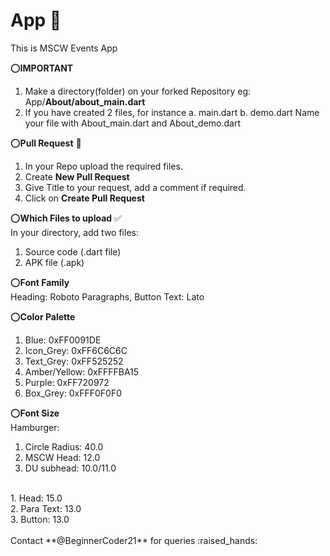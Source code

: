 # App :iphone:
This is MSCW Events App

:o:**IMPORTANT**
1. Make a directory(folder) on your forked Repository 
   eg: App/**About/about_main.dart**
2. If you have created 2 files, for instance 
   a. main.dart
   b. demo.dart
   Name your file with About_main.dart and About_demo.dart

:o:__Pull Request__ :speech_balloon:
1. In your Repo upload the required files.
2. Create __New Pull Request__
3. Give Title to your request, add a comment if required.
4. Click on __Create Pull Request__

:o:**Which Files to upload** :white_check_mark:
<br/>In your directory, add two files: 
1. Source code (.dart file)
2. APK file (.apk)

:o:**Font Family**
<br/>Heading: Roboto
Paragraphs, Button Text: Lato 

:o:**Color Palette**
1. Blue: 0xFF0091DE
2. Icon_Grey: 0xFF6C6C6C
3. Text_Grey: 0xFF525252
4. Amber/Yellow: 0xFFFFBA15
5. Purple: 0xFF720972
6. Box_Grey: 0xFFF0F0F0

:o:**Font Size**
<br/>
Hamburger:
1. Circle Radius: 40.0
2. MSCW Head: 12.0
3. DU subhead: 10.0/11.0
<br/>
1. Head: 15.0
<br/>2. Para Text: 13.0
<br/>3. Button: 13.0
<br/><br/>
Contact **@BeginnerCoder21** for queries :raised_hands:
